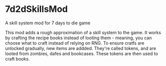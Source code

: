 # 7d2dSkillsMod
A skill system mod for 7 days to die game

This mod adds a rough approximation of a skill system to the game. It works by crafting the recipe books instead of looting them - meaning, you can choose what to craft instead of relying on RNG. To ensure cratfs are unlocked gradually, new items are addded. They're called tokens, and are looted from zombies, dafes and bookcases. These tokens are then used to craft books.
